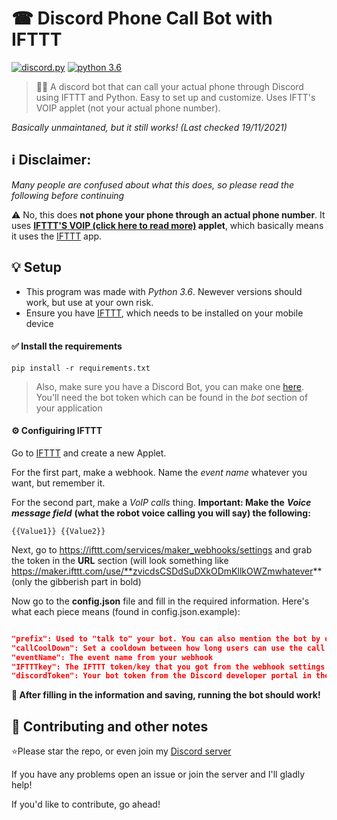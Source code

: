 # ☎ Discord Phone Call Bot with IFTTT
[![discord.py](https://img.shields.io/badge/discord-py-red.svg)](https://github.com/Rapptz/discord.py/tree/rewrite)
[![python 3.6](https://img.shields.io/badge/python-3.6-red.svg)](https://www.python.org/)
<br>

> 🤖📞 A discord bot that can call your actual phone through Discord using IFTTT and Python. Easy to set up and customize. Uses IFTT's VOIP applet (not your actual phone number).

*Basically unmaintaned, but it still works! (Last checked 19/11/2021)*

## ℹ Disclaimer:
*Many people are confused about what this does, so please read the following before continuing*

⚠ No, this does **not phone your phone through an actual phone number**. It uses **[IFTTT'S VOIP (click here to read more)](https://ifttt.com/voip_calls) applet**, which basically means it uses the [IFTTT](https://ifttt.com/about) app. 

## 💡 Setup

- This program was made with *Python 3.6*. Newever versions should work, but use at your own risk.
- Ensure you have [IFTTT](https://ifttt.com/about), which needs to be installed on your mobile device

#### ✅ Install the requirements

```
pip install -r requirements.txt
```

> Also, make sure you have a Discord Bot, you can make one [here](https://discordapp.com/developers/applications/). You'll need the bot token which can be found in the *bot* section of your application

#### ⚙ Configuiring IFTTT

Go to [IFTTT](https://ifttt.com/create) and create a new Applet.

For the first part, make a webhook. Name the *event name* whatever you want, but remember it.

For the second part, make a *VoIP calls* thing. **Important: Make the** ***Voice message field*** **(what the robot voice calling you will say) the following:**

```
{{Value1}} {{Value2}}
```

Next, go to https://ifttt.com/services/maker_webhooks/settings and grab the token in the **URL** section (will look something like https://maker.ifttt.com/use/**zvicdsCSDdSuDXkODmKllkOWZmwhatever** (only the gibberish part in bold)

Now go to the **config.json** file and fill in the required information. Here's what each piece means (found in config.json.example):

```json

"prefix": Used to "talk to" your bot. You can also mention the bot by default to run commands, but you also need a prefix.
"callCoolDown": Set a cooldown between how long users can use the call command. I recommend 30 seconds or more (this is per user)
"eventName": The event name from your webhook
"IFTTTkey": The IFTTT token/key that you got from the webhook settings URL thingy
"discordToken": Your bot token from the Discord developer portal in the bot section (NOT client secret/client ID)
```

**🎉 After filling in the information and saving, running the bot should work!**

## 🤝 Contributing and other notes

⭐Please star the repo, or even join my [Discord server](https://discord.gg/Fb8wZsn)

If you have any problems open an issue or join the server and I'll gladly help!

If you'd like to contribute, go ahead!
